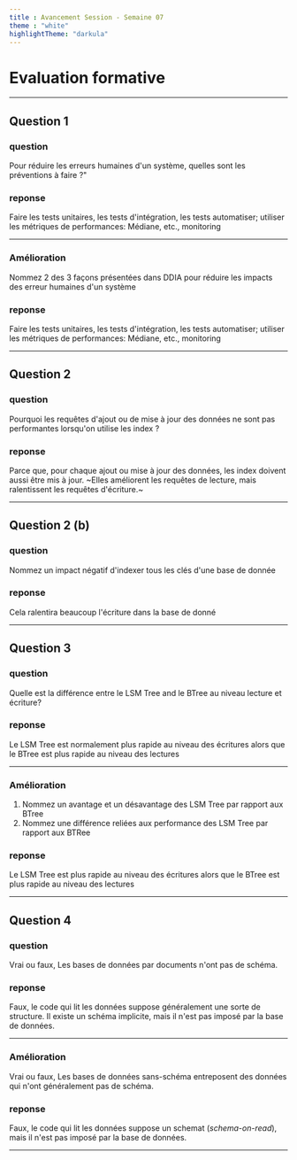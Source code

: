 ```yaml
---
title : Avancement Session - Semaine 07 
theme : "white" 
highlightTheme: "darkula"
---
```


# Evaluation formative

---
## Question 1

### question 
Pour réduire les erreurs humaines d'un système, quelles sont les préventions à faire ?"

### reponse
Faire les tests unitaires, les tests d'intégration, les tests automatiser; utiliser les métriques de performances: Médiane, etc., monitoring

---

### Amélioration
Nommez 2 des 3 façons présentées dans DDIA pour réduire les impacts des erreur humaines d'un système

### reponse
Faire les tests unitaires, les tests d'intégration, les tests automatiser; utiliser les métriques de performances: Médiane, etc., monitoring

---

## Question 2

### question 
Pourquoi les requêtes d'ajout ou de mise à jour des données ne sont pas performantes lorsqu'on utilise les index ?

### reponse
Parce que, pour chaque ajout ou mise à jour des données, les index doivent aussi être mis à jour. ~Elles améliorent les requêtes de lecture, mais ralentissent les requêtes d'écriture.~

---

## Question 2 (b)

### question 
Nommez un impact négatif d'indexer tous les clés d'une base de donnée

### reponse
Cela ralentira beaucoup l'écriture dans la base de donné

---

## Question 3

### question 
Quelle est la différence entre le LSM Tree and le BTree au niveau lecture et écriture?

### reponse
Le LSM Tree est normalement plus rapide au niveau des écritures alors que le BTree est plus rapide au niveau des lectures

---

### Amélioration
1. Nommez un avantage et un désavantage des LSM Tree par rapport aux BTree
2. Nommez une différence reliées aux performance des LSM Tree par rapport aux BTRee

### reponse
Le LSM Tree est plus rapide au niveau des écritures alors que le BTree est plus rapide au niveau des lectures

---

## Question 4

### question 
Vrai ou faux, Les bases de données par documents n'ont pas de schéma.

### reponse
Faux, le code qui lit les données suppose généralement une sorte de structure. Il existe un schéma implicite, mais il n'est pas imposé par la base de données.

---

### Amélioration
Vrai ou faux, Les bases de données sans-schéma entreposent des données qui n'ont généralement pas de schéma.

### reponse
Faux, le code qui lit les données suppose un schemat (*schema-on-read*), mais il n'est pas imposé par la base de données.

---